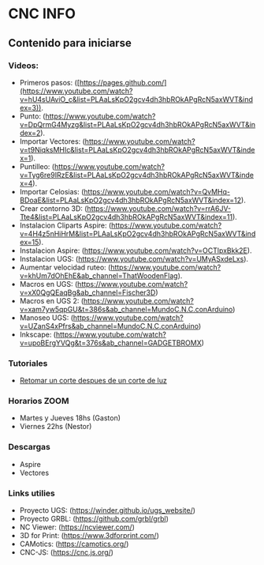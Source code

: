 # CNC INFO #

## Contenido para iniciarse ##

### Videos: ###
  - Primeros pasos: ([https://pages.github.com/](https://www.youtube.com/watch?v=hU4sUAviO_c&list=PLAaLsKpO2gcv4dh3hbROkAPgRcN5axWVT&index=3)).
  - Punto: (https://www.youtube.com/watch?v=DpQrmG4Myzg&list=PLAaLsKpO2gcv4dh3hbROkAPgRcN5axWVT&index=2).
  - Importar Vectores: (https://www.youtube.com/watch?v=t9NiqksMHIc&list=PLAaLsKpO2gcv4dh3hbROkAPgRcN5axWVT&index=1).
  - Puntilleo: (https://www.youtube.com/watch?v=Tyg6re9IRzE&list=PLAaLsKpO2gcv4dh3hbROkAPgRcN5axWVT&index=4).
  - Importar Celosias: (https://www.youtube.com/watch?v=QvMHq-BDoaE&list=PLAaLsKpO2gcv4dh3hbROkAPgRcN5axWVT&index=12).
  - Crear contorno 3D: (https://www.youtube.com/watch?v=rrA6JV-Tte4&list=PLAaLsKpO2gcv4dh3hbROkAPgRcN5axWVT&index=11).
  - Instalacion Cliparts Aspire: (https://www.youtube.com/watch?v=4H4z5nHiHrM&list=PLAaLsKpO2gcv4dh3hbROkAPgRcN5axWVT&index=15).
  - Instalacion Aspire: (https://www.youtube.com/watch?v=OCTlpxBkk2E).
  - Instalacion UGS: (https://www.youtube.com/watch?v=UMyASxdeLxs).
  - Aumentar velocidad ruteo: (https://www.youtube.com/watch?v=khUm7dOhEhE&ab_channel=ThatWoodenFlag).
  - Macros en UGS: (https://www.youtube.com/watch?v=xX0QgQEaqBg&ab_channel=Fischer3D)
  - Macros en UGS 2: (https://www.youtube.com/watch?v=xam7yw5qpGU&t=386s&ab_channel=MundoC.N.C.conArduino)
  - Manoseo UGS: (https://www.youtube.com/watch?v=UZanS4xPfrs&ab_channel=MundoC.N.C.conArduino)
  - Inkscape: (https://www.youtube.com/watch?v=upoBErgYVQg&t=376s&ab_channel=GADGETBROMX)

### Tutoriales ###
  - [Retomar un corte despues de un corte de luz](retomarcorte.md)

### Horarios ZOOM ###
  - Martes y Jueves 18hs (Gaston)
  - Viernes 22hs (Nestor)
### Descargas ###
  - Aspire
  - Vectores

### Links utilies ###
  - Proyecto UGS: (https://winder.github.io/ugs_website/)
  - Proyecto GRBL: (https://github.com/grbl/grbl)
  - NC Viewer: (https://ncviewer.com/)
  - 3D for Print: (https://www.3dforprint.com/)
  - CAMotics: (https://camotics.org/)
  - CNC-JS: (https://cnc.js.org/)

